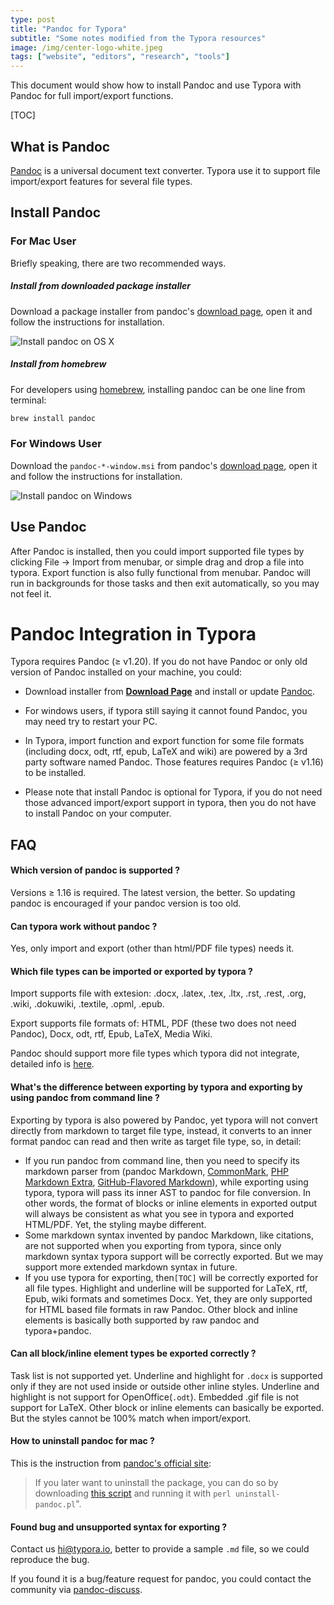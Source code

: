 ```yaml
---
type: post
title: "Pandoc for Typora"
subtitle: "Some notes modified from the Typora resources"
image: /img/center-logo-white.jpeg
tags: ["website", "editors", "research", "tools"]
---
```


This document would show how to install Pandoc and use Typora with Pandoc for full import/export functions.

[TOC]

## What is Pandoc

[Pandoc](http://pandoc.org/) is a universal document text converter. Typora use it to support file import/export features for several file types. 

## Install Pandoc

### For Mac User

Briefly speaking, there are two recommended ways.

##### Install from downloaded package installer

Download a package installer from pandoc's [download page](https://github.com/jgm/pandoc/releases/latest), open it and follow the instructions for installation.

![Install pandoc on OS X](img/Snip20160502_1.png)

##### Install from homebrew

For developers using [homebrew](http://brew.sh/), installing pandoc can be one line from terminal:

```sh
brew install pandoc
```

### For Windows User

Download the `pandoc-*-window.msi` from pandoc's [download page](https://github.com/jgm/pandoc/releases/latest), open it and follow the instructions for installation.

![Install pandoc on Windows](img/pandoc-win.PNG)

## Use Pandoc

After Pandoc is installed, then you could import supported file types by clicking File -> Import from menubar, or simple drag and drop a file into typora. Export function is also fully functional from menubar. Pandoc will run in backgrounds for those tasks and then exit automatically, so you may not feel it.



# Pandoc Integration in Typora

Typora requires Pandoc (≥ v1.20). If you do not have Pandoc or only old version of Pandoc installed on your machine, you could:

- Download installer from **[Download Page](https://github.com/jgm/pandoc/releases/latest)** and install or update [Pandoc](http://pandoc.org/).

- For windows users, if typora still saying it cannot found Pandoc, you may need try to restart your PC.

- In Typora, import function and export function for some file formats (including docx, odt, rtf, epub, LaTeX and wiki) are powered by a 3rd party software named Pandoc. Those features requires Pandoc (≥ v1.16) to be installed.

- Please note that install Pandoc is optional for Typora, if you do not need those advanced import/export support in typora, then you do not have to install Pandoc on your computer.



## FAQ

#### Which version of pandoc is supported ?

Versions ≥ 1.16 is required. The latest version, the better. So updating pandoc is encouraged if your pandoc version is too old.

#### Can typora work without pandoc ?

Yes, only import and export (other than html/PDF file types) needs it.

#### Which file types can be imported or exported by typora ?

Import supports file with extesion: .docx, .latex, .tex, .ltx, .rst, .rest, .org, .wiki, .dokuwiki, .textile, .opml, .epub.

Export supports file formats of: HTML, PDF (these two does not need Pandoc), Docx, odt, rtf, Epub, LaTeX, Media Wiki.

Pandoc should support more file types which typora did not integrate, detailed info is [here](http://pandoc.org/).

#### What's the difference between exporting by typora and exporting by using pandoc from command line ?

Exporting by typora is also powered by Pandoc, yet typora will not convert directly from markdown to target file type, instead, it converts to an inner format pandoc can read and then write as target file type, so, in detail:

- If you run pandoc from command line, then you need to specify its markdown parser from (pandoc Markdown, [CommonMark](http://commonmark.org/), [PHP Markdown Extra](https://michelf.ca/projects/php-markdown/extra/), [GitHub-Flavored Markdown](https://help.github.com/articles/github-flavored-markdown/)), while exporting using typora, typora will pass its inner AST to pandoc for file conversion. In other words, the format of blocks or inline elements in exported output will always be consistent as what you see in typora and exported HTML/PDF. Yet, the styling maybe different.
- Some markdown syntax invented by pandoc Markdown, like citations, are not supported when you exporting from typora, since only markdown syntax typora support will be correctly exported. But we may support more extended markdown syntax in future.
- If you use typora for exporting, then`[TOC]` will be correctly exported for all file types. Highlight and underline will be supported for LaTeX, rtf, Epub, wiki formats and sometimes Docx. Yet, they are only supported for HTML based file formats in raw Pandoc. Other block and inline elements is basically both supported by raw pandoc and typora+pandoc.

#### Can all block/inline element types be exported correctly ?

Task list is not supported yet. Underline and highlight for `.docx` is supported only if they are not used inside or outside other inline styles. Underline and highlight is not support for OpenOffice(`.odt`). Embedded .gif file is not support for LaTeX. Other block or inline elements can basically be exported. But the styles cannot be 100% match when import/export.

#### How to uninstall pandoc for mac ?

This is the instruction from [pandoc's official site](http://pandoc.org/installing.html):

> If you later want to uninstall the package, you can do so by downloading [this script](https://raw.githubusercontent.com/jgm/pandoc/master/osx/uninstall-pandoc.pl) and running it with `perl uninstall-pandoc.pl`".

#### Found bug and unsupported syntax for exporting ?

Contact us <hi@typora.io>, better to provide a sample `.md` file, so we could reproduce the bug. 

If you found it is a bug/feature request for pandoc, you could contact the community via [pandoc-discuss](https://groups.google.com/forum/#!forum/pandoc-discuss).